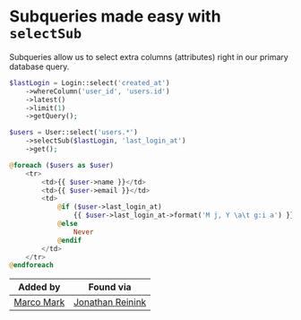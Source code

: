 # Subqueries made easy with `selectSub`

Subqueries allow us to select extra columns (attributes) right in our primary database query.

```php
$lastLogin = Login::select('created_at')
    ->whereColumn('user_id', 'users.id')
    ->latest()
    ->limit(1)
    ->getQuery();

$users = User::select('users.*')
    ->selectSub($lastLogin, 'last_login_at')
    ->get();
```

```php
@foreach ($users as $user)
    <tr>
        <td>{{ $user->name }}</td>
        <td>{{ $user->email }}</td>
        <td>
            @if ($user->last_login_at)
                {{ $user->last_login_at->format('M j, Y \a\t g:i a') }}
            @else
                Never
            @endif
        </td>
    </tr>
@endforeach
```

|Added by|Found via|
|--------|--------|
|[Marco Mark](https://twitter.com/m2de_io)|[Jonathan Reinink](https://reinink.ca/articles/dynamic-relationships-in-laravel-using-subqueries)|
